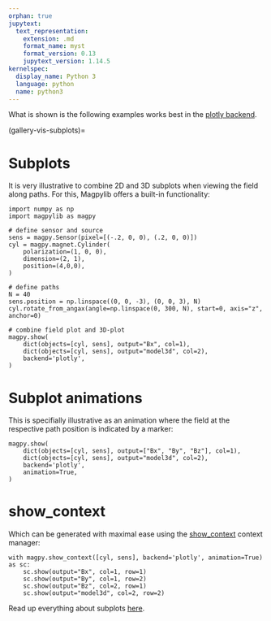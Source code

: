 ```yaml
---
orphan: true
jupytext:
  text_representation:
    extension: .md
    format_name: myst
    format_version: 0.13
    jupytext_version: 1.14.5
kernelspec:
  display_name: Python 3
  language: python
  name: python3
---
```


What is shown is the following examples works best in the [plotly backend](examples-backends-canvas).

(gallery-vis-subplots)=

# Subplots

It is very illustrative to combine 2D and 3D subplots when viewing the field along paths. For this, Magpylib offers a built-in functionality:

```{code-cell} ipython3
import numpy as np
import magpylib as magpy

# define sensor and source
sens = magpy.Sensor(pixel=[(-.2, 0, 0), (.2, 0, 0)])
cyl = magpy.magnet.Cylinder(
    polarization=(1, 0, 0),
    dimension=(2, 1),
    position=(4,0,0),
)

# define paths
N = 40
sens.position = np.linspace((0, 0, -3), (0, 0, 3), N)
cyl.rotate_from_angax(angle=np.linspace(0, 300, N), start=0, axis="z", anchor=0)

# combine field plot and 3D-plot
magpy.show(
    dict(objects=[cyl, sens], output="Bx", col=1),
    dict(objects=[cyl, sens], output="model3d", col=2),
    backend='plotly',
)
```

# Subplot animations

This is specifially illustrative as an animation where the field at the respective path position is indicated by a marker:

```{code-cell} ipython3
magpy.show(
    dict(objects=[cyl, sens], output=["Bx", "By", "Bz"], col=1),
    dict(objects=[cyl, sens], output="model3d", col=2),
    backend='plotly',
    animation=True,
)
```

# show_context

Which can be generated with maximal ease using the [show_context](docu-graphics-show_context) context manager:

```{code-cell} ipython3
with magpy.show_context([cyl, sens], backend='plotly', animation=True) as sc:
    sc.show(output="Bx", col=1, row=1)
    sc.show(output="By", col=1, row=2)
    sc.show(output="Bz", col=2, row=1)
    sc.show(output="model3d", col=2, row=2)
```

Read up everything about subplots [here](docu-graphics-subplots).
